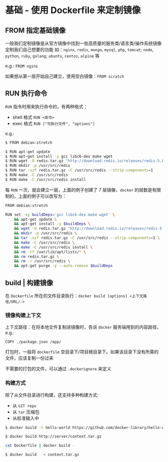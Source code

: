 # 基础 - 使用 Dockerfile 来定制镜像

## FROM 指定基础镜像

一般我们定制镜像是从官方镜像中找到一些高质量的服务类/语言类/操作系统镜像定制我们自己想要的功能
如：`nginx`, `redis`, `mongo`, `mysql`, `php`, `tomcat`; `node`, `python`, `ruby`, `golang`; `ubuntu`, `centos`, `alpine` 等

e.g.: `FROM nginx`

如果想从第一层开始自己建立，使用空白镜像：`FROM scratch`

## RUN 执行命令

`RUN` 指令时用来执行命令的，有两种格式：

- shell 格式 `RUN <命令>`
- exec 格式 `RUN ["可执行文件", "options"]`

e.g.:

```sh
$ FROM debian:stretch

$ RUN apt-get update
$ RUN apt-get install -y gcc libc6-dev make wget
$ RUN wget -O redis.tar.gz "http://download.redis.io/releases/redis-5.0.3.tar.gz"
$ RUN mkdir -p /usr/src/redis
$ RUN tar -xzf redis.tar.gz -C /usr/src/redis --strip-components=1
$ RUN make -C /usr/src/redis
$ RUN make -C /usr/src/redis install
```

每 `RUN` 一次，就会建立一层，上面的例子创建了 7 层镜像，`docker` 的层数是有限制的，上面的例子可以改写为：

```sh
FROM debian:stretch

RUN set -x; buildDeps='gcc libc6-dev make wget' \
    && apt-get update \
    && apt-get install -y $buildDeps \
    && wget -O redis.tar.gz "http://download.redis.io/releases/redis-5.0.3.tar.gz" \
    && mkdir -p /usr/src/redis \
    && tar -xzf redis.tar.gz -C /usr/src/redis --strip-components=1 \
    && make -C /usr/src/redis \
    && make -C /usr/src/redis install \
    && rm -rf /var/lib/apt/lists/* \
    && rm redis.tar.gz \
    && rm -r /usr/src/redis \
    && apt-get purge -y --auto-remove $buildDeps
```

## build | 构建镜像

在 `Dockerfile` 所在的文件目录执行：`docker build [options] <上下文路径/URL/->`

### 镜像构建上下文

上下文路径：在将本地文件复制进镜像时，告诉 `docker` 服务端用到的内容路径，e.g.:

```docker
COPY ./package.json /app/
```

打包时，一般将 `dockerfile` 空目录下/项目根目录下。如果该目录下没有所需的文件，应该复制一份过来

不需要的打包的文件，可以通过 `.dockerignore` 来定义

### 构建方式

除了从文件目录进行构建，还支持多种构建方式:
- 从 `GIT repo`
- 从 `tar` 压缩包
- 从标准输入中

```sh
$ docker build -t hello-world https://github.com/docker-library/hello-world.git#master:amd64/hello-world

$ docker build http://server/context.tar.gz

cat Dockerfile | docker build -

$ docker build - < context.tar.gz
```
